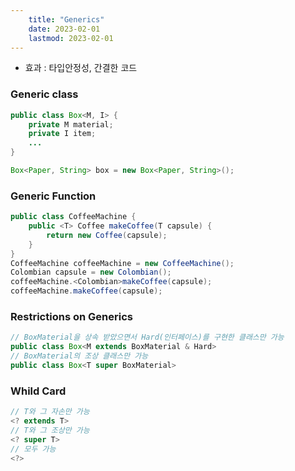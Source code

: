 ```yaml
---
    title: "Generics"
    date: 2023-02-01
    lastmod: 2023-02-01
---
```


* 효과 : 타입안정성, 간결한 코드

### Generic class
```java
public class Box<M, I> {
    private M material;
    private I item;
    ...
}

Box<Paper, String> box = new Box<Paper, String>();
```
### Generic Function
```java
public class CoffeeMachine {
    public <T> Coffee makeCoffee(T capsule) {
        return new Coffee(capsule);
    }
}
CoffeeMachine coffeeMachine = new CoffeeMachine();
Colombian capsule = new Colombian();
coffeeMachine.<Colombian>makeCoffee(capsule);
coffeeMachine.makeCoffee(capsule);
```

### Restrictions on Generics
```java
// BoxMaterial을 상속 받았으면서 Hard(인터페이스)를 구현한 클래스만 가능
public class Box<M extends BoxMaterial & Hard>
// BoxMaterial의 조상 클래스만 가능
public class Box<T super BoxMaterial>
```

### Whild Card
```java
// T와 그 자손만 가능
<? extends T>
// T와 그 조상만 가능
<? super T>
// 모두 가능
<?>
```

